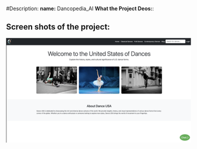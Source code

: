  #Description:
   **name:** Dancopedia_AI
   **What the Project Deos:**:
   
  
  ## Screen shots of the project: 
![alt "Screen shots of the home page "](/images_read_me_page/home.png)

